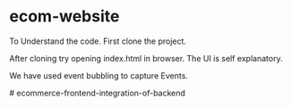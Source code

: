 # ecom-website

To Understand the code.
First clone the project.

After cloning try opening index.html in browser.
The UI is self explanatory.

We have used event bubbling to capture Events.

#   e c o m m e r c e - f r o n t e n d - i n t e g r a t i o n - o f - b a c k e n d  
 
